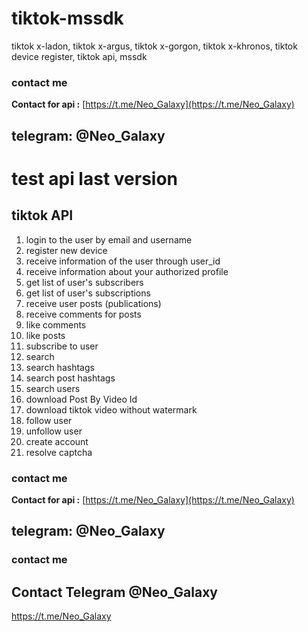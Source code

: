 # tiktok-mssdk
tiktok x-ladon, tiktok x-argus, tiktok x-gorgon, tiktok x-khronos, tiktok device register, tiktok api, mssdk

### contact me
**Contact for api :** [https://t.me/Neo_Galaxy](https://t.me/Neo_Galaxy)
## telegram: @Neo_Galaxy
# test api last version

## tiktok API
1. login to the user by email and username
2. register new device
3. receive information of the user through user_id
4. receive information about your authorized profile
5. get list of user's subscribers
6. get list of user's subscriptions
7. receive user posts (publications)
8. receive comments for posts
9. like comments
10. like posts
11. subscribe to user
12. search
13. search hashtags
14. search post hashtags
15. search users
16. download Post By Video Id
17. download tiktok video without watermark
18. follow user
19. unfollow user
20. create account
21. resolve captcha

### contact me
**Contact for api :** [https://t.me/Neo_Galaxy](https://t.me/Neo_Galaxy)
## telegram: @Neo_Galaxy

### contact me
## Contact Telegram @Neo_Galaxy
https://t.me/Neo_Galaxy
